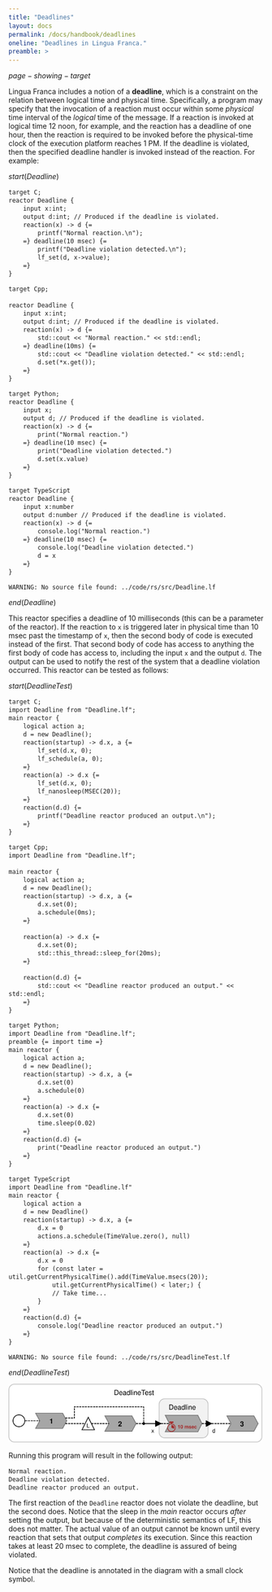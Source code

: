 ```yaml
---
title: "Deadlines"
layout: docs
permalink: /docs/handbook/deadlines
oneline: "Deadlines in Lingua Franca."
preamble: >
---
```


$page-showing-target$

Lingua Franca includes a notion of a **deadline**, which is a constraint on the relation between logical time and physical time. Specifically, a program may specify that the invocation of a reaction must occur within some _physical_ time interval of the _logical_ time of the message. If a reaction is invoked at logical time 12 noon, for example, and the reaction has a deadline of one hour, then the reaction is required to be invoked before the physical-time clock of the execution platform reaches 1 PM. If the deadline is violated, then the specified deadline handler is invoked instead of the reaction. For example:

$start(Deadline)$

```lf-c
target C;
reactor Deadline {
    input x:int;
    output d:int; // Produced if the deadline is violated.
    reaction(x) -> d {=
        printf("Normal reaction.\n");
    =} deadline(10 msec) {=
        printf("Deadline violation detected.\n");
        lf_set(d, x->value);
    =}
}

```

```lf-cpp
target Cpp;

reactor Deadline {
    input x:int;
    output d:int; // Produced if the deadline is violated.
    reaction(x) -> d {=
        std::cout << "Normal reaction." << std::endl;
    =} deadline(10ms) {=
        std::cout << "Deadline violation detected." << std::endl;
        d.set(*x.get());
    =}
}

```

```lf-py
target Python;
reactor Deadline {
    input x;
    output d; // Produced if the deadline is violated.
    reaction(x) -> d {=
        print("Normal reaction.")
    =} deadline(10 msec) {=
        print("Deadline violation detected.")
        d.set(x.value)
    =}
}
```

```lf-ts
target TypeScript
reactor Deadline {
    input x:number
    output d:number // Produced if the deadline is violated.
    reaction(x) -> d {=
        console.log("Normal reaction.")
    =} deadline(10 msec) {=
        console.log("Deadline violation detected.")
        d = x
    =}
}

```

```lf-rs
WARNING: No source file found: ../code/rs/src/Deadline.lf
```

$end(Deadline)$

This reactor specifies a deadline of 10 milliseconds (this can be a parameter of the reactor). If the reaction to `x` is triggered later in physical time than 10 msec past the timestamp of `x`, then the second body of code is executed instead of the first. That second body of code has access to anything the first body of code has access to, including the input `x` and the output `d`. The output can be used to notify the rest of the system that a deadline violation occurred. This reactor can be tested as follows:

$start(DeadlineTest)$

```lf-c
target C;
import Deadline from "Deadline.lf";
main reactor {
    logical action a;
    d = new Deadline();
    reaction(startup) -> d.x, a {=
        lf_set(d.x, 0);
        lf_schedule(a, 0);
    =}
    reaction(a) -> d.x {=
        lf_set(d.x, 0);
        lf_nanosleep(MSEC(20));
    =}
    reaction(d.d) {=
        printf("Deadline reactor produced an output.\n");
    =}
}

```

```lf-cpp
target Cpp;
import Deadline from "Deadline.lf";

main reactor {
    logical action a;
    d = new Deadline();
    reaction(startup) -> d.x, a {=
        d.x.set(0);
        a.schedule(0ms);
    =}

    reaction(a) -> d.x {=
        d.x.set(0);
        std::this_thread::sleep_for(20ms);
    =}

    reaction(d.d) {=
        std::cout << "Deadline reactor produced an output." << std::endl;
    =}
}

```

```lf-py
target Python;
import Deadline from "Deadline.lf";
preamble {= import time =}
main reactor {
    logical action a;
    d = new Deadline();
    reaction(startup) -> d.x, a {=
        d.x.set(0)
        a.schedule(0)
    =}
    reaction(a) -> d.x {=
        d.x.set(0)
        time.sleep(0.02)
    =}
    reaction(d.d) {=
        print("Deadline reactor produced an output.")
    =}
}
```

```lf-ts
target TypeScript
import Deadline from "Deadline.lf"
main reactor {
    logical action a
    d = new Deadline()
    reaction(startup) -> d.x, a {=
        d.x = 0
        actions.a.schedule(TimeValue.zero(), null)
    =}
    reaction(a) -> d.x {=
        d.x = 0
        for (const later = util.getCurrentPhysicalTime().add(TimeValue.msecs(20));
            util.getCurrentPhysicalTime() < later;) {
            // Take time...
        }
    =}
    reaction(d.d) {=
        console.log("Deadline reactor produced an output.")
    =}
}

```

```lf-rs
WARNING: No source file found: ../code/rs/src/DeadlineTest.lf
```

$end(DeadlineTest)$

<img alt="Lingua Franca diagram" src="./img/diagrams/DeadlineTest.svg" width="500"/>

Running this program will result in the following output:

```
Normal reaction.
Deadline violation detected.
Deadline reactor produced an output.
```

The first reaction of the `Deadline` reactor does not violate the deadline, but the second does. Notice that the sleep in the $main$ reactor occurs _after_ setting the output, but because of the deterministic semantics of LF, this does not matter. The actual value of an output cannot be known until every reaction that sets that output _completes_ its execution. Since this reaction takes at least 20 msec to complete, the deadline is assured of being violated.

Notice that the deadline is annotated in the diagram with a small clock symbol.
